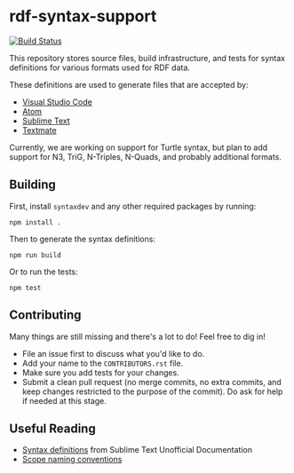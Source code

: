 # rdf-syntax-support

[![Build Status](https://travis-ci.org/endoli/rdf-syntax-support.svg?branch=master)](https://travis-ci.org/endoli/rdf-syntax-support)

This repository stores source files, build infrastructure,
and tests for syntax definitions for various formats used
for RDF data.

These definitions are used to generate files that are accepted
by:

* [Visual Studio Code](https://code.visualstudio.com/)
* [Atom](https://atom.io/)
* [Sublime Text](http://www.sublimetext.com/)
* [Textmate](https://macromates.com/)

Currently, we are working on support for Turtle syntax, but plan
to add support for N3, TriG, N-Triples, N-Quads, and probably
additional formats.

## Building

First, install ``syntaxdev`` and any other required packages
by running:

    npm install .

Then to generate the syntax definitions:

    npm run build

Or to run the tests:

    npm test

## Contributing

Many things are still missing and there's a lot to do! Feel
free to dig in!

* File an issue first to discuss what you'd like to do.
* Add your name to the `CONTRIBUTORS.rst` file.
* Make sure you add tests for your changes.
* Submit a clean pull request (no merge commits, no extra
  commits, and keep changes restricted to the purpose of
  the commit). Do ask for help if needed at this stage.

## Useful Reading

* [Syntax definitions](http://docs.sublimetext.info/en/latest/extensibility/syntaxdefs.html) from Sublime Text Unofficial Documentation
* [Scope naming conventions](https://manual.macromates.com/en/language_grammars#naming_convention)
